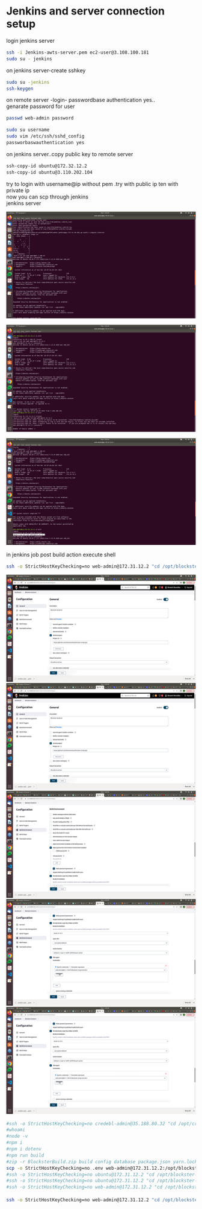 # Jenkins and server connection setup

login jenkins server

```bash
ssh -i Jenkins-awts-server.pem ec2-user@3.108.100.181
sudo su - jenkins
```

<aside>
 on jenkins server-create sshkey

</aside>

```bash
sudo su -jenkins
ssh-keygen
```

<aside>
 on remote server -login- passwordbase authentication yes..

</aside>

<aside>
 genarate password for user

</aside>

```bash
passwd web-admin password
```

```bash
sudo su username
sudo vim /etc/ssh/sshd_config
passworbaswauthentication yes
```

<aside>
 on jenkins server..copy public key to remote server

</aside>

```bash
ssh-copy-id ubuntu@172.32.12.2
ssh-copy-id ubuntu@3.110.202.104
```

<aside>
 try to login with username@ip without pem .try with public ip ten with private ip

</aside>

<aside>
 now you can scp through jenkins

</aside>

<aside>
 jenkins server

</aside>

![alt text](image-1.png)

![alt text](image-2.png)

![alt text](image-3.png)

<aside>
 in jenkins job post build action execute shell

</aside>

```bash
ssh -o StrictHostKeyChecking=no web-admin@172.31.12.2 "cd /opt/blockster-strapi/; git pull; npm i; npm run build; pm2 restart Blockster;"
```

![alt text](image-4.png)
![alt text](image-5.png)
![alt text](image-6.png)
![alt text](image-7.png)
![alt text](image-8.png)

```bash
#ssh -o StrictHostKeyChecking=no credebl-admin@35.188.80.32 "cd /opt/credebl-platform; rm -rf dist docker-compose.yml node_modules package-lock.json package.json libs resources .env agent-spinup/scripts; unzip platformBuild.zip; . /etc/profile; export NVM_DIR=~/.nvm; source ~/.nvm/nvm.sh; rm -rf platformBuild.zip; npm i; pm2 restart all;"
#whoami
#node -v
#npm i
#npm i dotenv
#npm run build
#zip -r BlocksterBuild.zip build config database package.json yarn.lock .env public
scp -o StrictHostKeyChecking=no .env web-admin@172.31.12.2:/opt/blockster-strapi/
#ssh -o StrictHostKeyChecking=no ubuntu@172.31.12.2 "cd /opt/blockster-strapi/; ls"
#ssh -o StrictHostKeyChecking=no ubuntu@172.31.12.2 "cd /opt/blockster-strapi/; sudo chown web-admin:web-admin /opt/blockster-strapi/*"
#ssh -o StrictHostKeyChecking=no web-admin@172.31.12.2 "cd /opt/blockster-strapi/; rm -rf README.md  build  config  database  favicon.png  my-strapi-export.tar.gz.enc  node_modules  package-lock.json  package.json  public  src  yarn.lock; ls;  unzip BlocksterBuild.zip; ls; rm -rf package-lock.json node_modules src BlocksterBuild.zip ; npm i; pm2 restart blockster"

ssh -o StrictHostKeyChecking=no web-admin@172.31.12.2 "cd /opt/blockster-strapi/; git pull; npm i; npm run build; pm2 restart Blockster-strapi;"
```